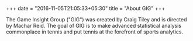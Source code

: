 +++
date = "2016-11-05T21:05:33+05:30"
title = "About GIG"
+++

The Game Insight Group ("GIG") was created by Craig Tiley and is directed by Machar Reid. The goal of GIG is to make advanced statistical analysis commonplace in tennis and put tennis at the forefront of sports analytics. 
